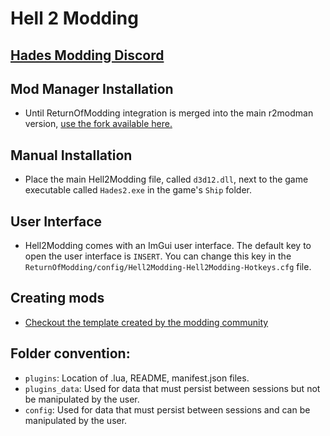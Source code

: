 # Hell 2 Modding

[Hades Modding Discord](https://discord.com/invite/KuMbyrN)
---

## Mod Manager Installation

- Until ReturnOfModding integration is merged into the main r2modman version, [use the fork available here.](https://github.com/xiaoxiao921/r2modmanPlus/releases/)

## Manual Installation

- Place the main Hell2Modding file, called `d3d12.dll`, next to the game executable called `Hades2.exe` in the game's `Ship` folder.

## User Interface

- Hell2Modding comes with an ImGui user interface. The default key to open the user interface is `INSERT`. You can change this key in the `ReturnOfModding/config/Hell2Modding-Hell2Modding-Hotkeys.cfg` file.

## Creating mods

- [Checkout the template created by the modding community](https://github.com/SGG-Modding/Hades2ModTemplate)

## Folder convention:

- `plugins`: Location of .lua, README, manifest.json files.
- `plugins_data`: Used for data that must persist between sessions but not be manipulated by the user.
- `config`: Used for data that must persist between sessions and can be manipulated by the user.
